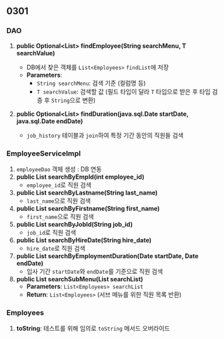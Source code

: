 ## 0301

### DAO

1. **public <T> Optional<List<Employees>> findEmployee(String searchMenu, T searchValue)**
    - DB에서 찾은 객체를 `List<Employees>` `findList`에 저장
    - **Parameters**:
        - `String searchMenu`: 검색 기준 (컬럼명 등)
        - `T searchValue`: 검색할 값 (필드 타입이 달라 `T` 타입으로 받은 후 타입 검증 후 `String`으로 변환)

2. **public Optional<List<Employees>> findDuration(java.sql.Date startDate, java.sql.Date endDate)**
    - `job_history` 테이블과 `join`하여 특정 기간 동안의 직원들 검색

### EmployeeServiceImpl

1. `employeeDao` 객체 생성 : DB 연동
2. **public List<Employees> searchByEmpId(int employee_id)**
    - `employee_id`로 직원 검색
3. **public List<Employees> searchByLastname(String last_name)**
    - `last_name`으로 직원 검색
4. **public List<Employees> searchByFirstname(String first_name)**
    - `first_name`으로 직원 검색
5. **public List<Employees> searchByJobId(String job_id)**
    - `job_id`로 직원 검색
6. **public List<Employees> searchByHireDate(String hire_date)**
    - `hire_date`로 직원 검색
7. **public List<Employees> searchByEmploymentDuration(Date startDate, Date endDate)**
    - 입사 기간 `startDate`와 `endDate`를 기준으로 직원 검색
8. **public List<Employees> searchSubMenu(List<Employees> searchList)**
    - **Parameters**: `List<Employees> searchList`
    - **Return**: `List<Employees>` (서브 메뉴를 위한 직원 목록 반환)

### Employees

1. **toString**: 테스트를 위해 임의로 `toString` 메서드 오버라이드
